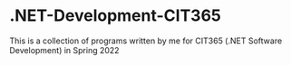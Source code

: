 # .NET-Development-CIT365
This is a collection of programs written by me for CIT365 (.NET Software Development) in Spring 2022
